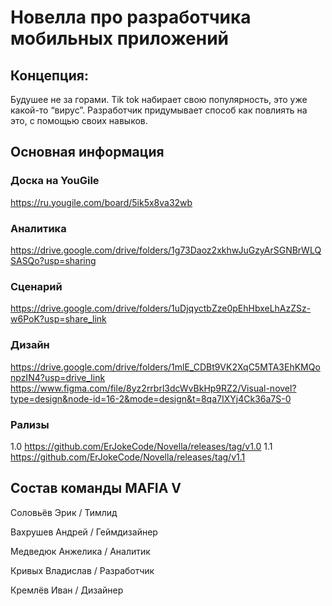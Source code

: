 # Новелла про разработчика мобильных приложений

## Концепция:
Будушее не за горами. Tik tok набирает свою популярность, это уже какой-то “вирус”. Разработчик придумывает способ как повлиять на это, с помощью своих навыков.

## Основная информация

### Доска на YouGile 
https://ru.yougile.com/board/5ik5x8va32wb

### Аналитика 
https://drive.google.com/drive/folders/1g73Daoz2xkhwJuGzyArSGNBrWLQSASQo?usp=sharing

### Сценарий 
https://drive.google.com/drive/folders/1uDjqyctbZze0pEhHbxeLhAzZSz-w6PoK?usp=share_link

### Дизайн
https://drive.google.com/drive/folders/1mlE_CDBt9VK2XqC5MTA3EhKMQonpzIN4?usp=drive_link
https://www.figma.com/file/8yz2rrbrl3dcWvBkHp9RZ2/Visual-novel?type=design&node-id=16-2&mode=design&t=8qa7IXYj4Ck36a7S-0

### Рализы 
1.0 https://github.com/ErJokeCode/Novella/releases/tag/v1.0
1.1 https://github.com/ErJokeCode/Novella/releases/tag/v1.1

## Состав команды MAFIA V
Соловьёв Эрик / Тимлид

Вахрушев Андрей / Геймдизайнер

Медведюк Анжелика / Аналитик

Кривых Владислав / Разработчик

Кремлёв Иван / Дизайнер


